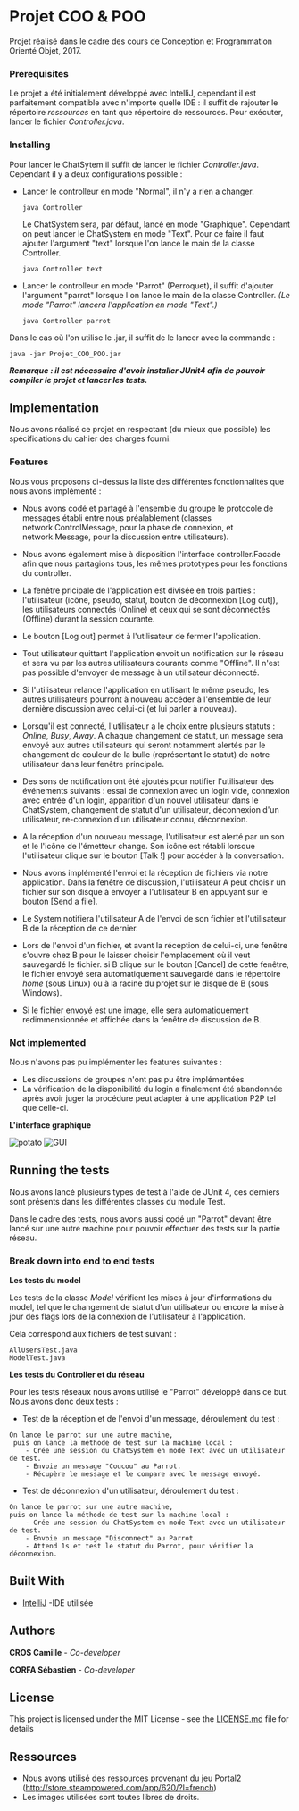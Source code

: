 # Projet COO & POO

Projet réalisé dans le cadre des cours de Conception et Programmation
 Orienté Objet, 2017.

### Prerequisites

Le projet a été initialement développé avec IntelliJ, cependant il est
parfaitement compatible avec n'importe quelle IDE : il suffit de rajouter
le répertoire *ressources* en tant que répertoire de ressources.
Pour exécuter, lancer le fichier *Controller.java*.

### Installing
 
Pour lancer le ChatSytem il suffit de lancer le fichier *Controller.java*.
Cependant il y a deux configurations possible :

  * Lancer le controlleur en mode "Normal", il n'y a rien a changer.
    ```
    java Controller
     ```
    Le ChatSystem sera, par défaut, lancé en mode "Graphique".
    Cependant on peut lancer le ChatSystem en mode "Text".
    Pour ce faire il faut ajouter l'argument "text" lorsque l'on lance
    le main de la classe Controller.
    ```
    java Controller text
     ```

  * Lancer le controlleur en mode "Parrot" (Perroquet), il suffit
    d'ajouter l'argument "parrot" lorsque l'on lance le main de la classe
    Controller. *(Le mode "Parrot" lancera l'application en mode "Text".)*
    ```
    java Controller parrot
    ```
Dans le cas où l'on utilise le .jar, il suffit de le lancer avec la commande :

```
java -jar Projet_COO_POO.jar
```

***Remarque : il est nécessaire d'avoir installer JUnit4 afin de pouvoir
compiler le projet et lancer les tests.***

## Implementation

Nous avons réalisé ce projet en respectant (du mieux que possible) les
spécifications du cahier des charges fourni.

### Features

Nous vous proposons ci-dessus la liste des différentes fonctionnalités
que nous avons implémenté :
  * Nous avons codé et partagé à l'ensemble du groupe le protocole de
    messages établi entre nous préalablement
    (classes network.ControlMessage, pour la
    phase de connexion, et network.Message, pour la discussion entre
    utilisateurs).

  * Nous avons également mise à disposition l'interface controller.Facade afin que
    nous partagions tous, les mêmes prototypes pour les fonctions du controller.

  * La fenêtre pricipale de l'application est divisée en trois parties :
    l'utilisateur (icône, pseudo, statut, bouton de déconnexion [Log out]),
    les utilisateurs connectés (Online) et ceux qui se sont déconnectés
    (Offline) durant la session courante.

  * Le bouton [Log out] permet à l'utilisateur de fermer l'application.

  * Tout utilisateur quittant l'application envoit un notification sur
    le réseau et sera vu par les autres utilisateurs courants comme
    "Offline". Il n'est pas possible d'envoyer de message à un
    utilisateur déconnecté.

  * Si l'utilisateur relance l'application
    en utilisant le même pseudo, les autres utilisateurs
    pourront à nouveau accéder à l'ensemble de leur dernière discussion
    avec celui-ci (et lui parler à nouveau).

  * Lorsqu'il est connecté, l'utilisateur a le choix entre plusieurs
    statuts : *Online*, *Busy*, *Away*. A chaque changement de statut,
    un message sera envoyé aux autres utilisateurs qui seront notamment
    alertés par le changement de couleur de la bulle (représentant le
    statut) de notre utilisateur dans leur fenêtre principale.

  * Des sons de notification ont été ajoutés pour notifier l'utilisateur
    des événements suivants : essai de connexion avec un login vide,
    connexion avec entrée d'un login, apparition d'un nouvel utilisateur
    dans le ChatSystem, changement de statut d'un utilisateur,
    déconnexion d'un utilisateur, re-connexion d'un
    utilisateur connu, déconnexion.

  * A la réception d'un nouveau message, l'utilisateur est alerté par un
    son et le l'icône de l'émetteur change. Son icône est rétabli lorsque
    l'utilisateur clique sur le bouton [Talk !] pour accéder à la
    conversation.

  * Nous avons implémenté l'envoi et la réception de fichiers via notre
    application. Dans la fenêtre de discussion, l'utilisateur A peut choisir
    un fichier sur son disque à envoyer à l'utilisateur B en appuyant sur
    le bouton [Send a file].

  * Le System notifiera l'utilisateur A de l'envoi de son fichier et
    l'utilisateur B de la réception de ce dernier.

  * Lors de l'envoi d'un fichier, et avant la réception de celui-ci, une
    fenêtre s'ouvre chez B pour le laisser choisir l'emplacement où il
    veut sauvegardé le fichier. si B clique sur le bouton [Cancel] de
    cette fenêtre, le fichier envoyé sera automatiquement sauvegardé dans
    le répertoire *home* (sous Linux) ou à la racine du projet sur le
    disque de B (sous Windows).

  * Si le fichier envoyé est une image, elle sera automatiquement
    redimmensionnée et affichée dans la fenêtre de discussion de B.


### Not implemented

Nous n'avons pas pu implémenter les features suivantes :
  * Les discussions de groupes n'ont pas pu être implémentées
  * La vérification de la disponibilité du login a finalement été
    abandonnée après avoir juger la procédure peut adapter à une
    application P2P tel que celle-ci.

**L'interface graphique**

![potato](https://image.spreadshirtmedia.net/image-server/v1/compositions/111312403/views/3,width=300,height=300,version=1385669094/portal-2-glados-because-i-m-a-potato-mug.jpg)
![GUI](http://hpics.li/69fe81a)

## Running the tests

Nous avons lancé plusieurs types de test à l'aide de JUnit 4, ces derniers
sont présents dans les différentes classes du module Test.

Dans le cadre des tests, nous avons aussi codé un "Parrot" devant être
lancé sur une autre machine pour pouvoir effectuer des tests sur la partie
réseau.

### Break down into end to end tests

**Les tests du model**

Les tests de la classe *Model* vérifient les mises à jour d'informations du model,
tel que le changement de statut d'un utilisateur ou encore la mise à jour des
flags lors de la connexion de l'utilisateur à l'application.

Cela correspond aux fichiers de test suivant :
```
AllUsersTest.java
ModelTest.java
```

**Les tests du Controller et du réseau**

Pour les tests réseaux nous avons utilisé le "Parrot" développé dans ce but.
Nous avons donc deux tests :
- Test de la réception et de l'envoi d'un message, déroulement du test :
```
On lance le parrot sur une autre machine,
 puis on lance la méthode de test sur la machine local :
    - Crée une session du ChatSystem en mode Text avec un utilisateur de test.
    - Envoie un message "Coucou" au Parrot.
    - Récupère le message et le compare avec le message envoyé.
```
- Test de déconnexion d'un utilisateur, déroulement du test :
```
On lance le parrot sur une autre machine, 
puis on lance la méthode de test sur la machine local :
    - Crée une session du ChatSystem en mode Text avec un utilisateur de test.
    - Envoie un message "Disconnect" au Parrot.
    - Attend 1s et test le statut du Parrot, pour vérifier la déconnexion.
```
## Built With

* [IntelliJ](https://www.jetbrains.com/idea/) -IDE utilisée

## Authors

 **CROS Camille** - *Co-developer*

 **CORFA Sébastien** - *Co-developer*

## License

This project is licensed under the MIT License - see the [LICENSE.md](LICENSE.md) file for details

## Ressources

* Nous avons utilisé des ressources provenant du jeu Portal2 (http://store.steampowered.com/app/620/?l=french)
* Les images utilisées sont toutes libres de droits.


